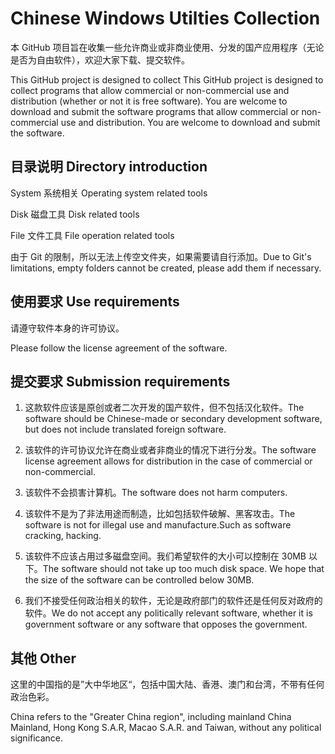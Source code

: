 # Chinese Windows Utilties Collection

本 GitHub 项目旨在收集一些允许商业或非商业使用、分发的国产应用程序（无论是否为自由软件），欢迎大家下载、提交软件。

This GitHub project is designed to collect This GitHub project is designed to collect programs that allow commercial or non-commercial use and distribution (whether or not it is free software). You are welcome to download and submit the software programs that allow commercial or non-commercial use and distribution. You are welcome to download and submit the software.

## 目录说明 Directory introduction
System  系统相关  Operating system related tools

Disk    磁盘工具  Disk related tools

File    文件工具  File operation related tools

由于 Git 的限制，所以无法上传空文件夹，如果需要请自行添加。Due to Git's limitations, empty folders cannot be created, please add them if necessary.

## 使用要求 Use requirements
请遵守软件本身的许可协议。

Please follow the license agreement of the software.

## 提交要求 Submission requirements

1. 这款软件应该是原创或者二次开发的国产软件，但不包括汉化软件。The software should be Chinese-made or secondary development software, but does not include translated foreign software.

2. 该软件的许可协议允许在商业或者非商业的情况下进行分发。The software license agreement allows for distribution in the case of commercial or non-commercial.

3. 该软件不会损害计算机。The software does not harm computers.

4. 该软件不是为了非法用途而制造，比如包括软件破解、黑客攻击。The software is not for illegal use and manufacture.Such as software cracking, hacking.

5. 该软件不应该占用过多磁盘空间。我们希望软件的大小可以控制在 30MB 以下。The software should not take up too much disk space. We hope that the size of the software can be controlled below 30MB.

6. 我们不接受任何政治相关的软件，无论是政府部门的软件还是任何反对政府的软件。We do not accept any politically relevant software, whether it is government software or any software that opposes the government.

## 其他 Other
这里的中国指的是”大中华地区“，包括中国大陆、香港、澳门和台湾，不带有任何政治色彩。

China refers to the "Greater China region", including mainland China Mainland, Hong Kong S.A.R, Macao S.A.R. and Taiwan, without any political significance.